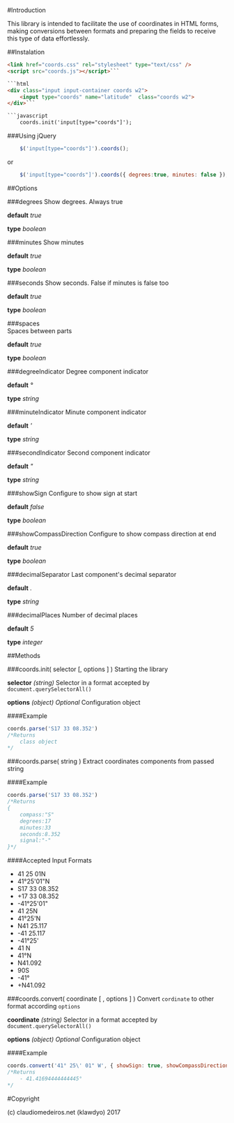 #Introduction

This library is intended to facilitate the use of coordinates in HTML forms, making conversions between formats and preparing the fields to receive this type of data effortlessly.

##Instalation

```html
<link href="coords.css" rel="stylesheet" type="text/css" />
<script src="coords.js"></script>```

```html
<div class="input input-container coords w2">
    <input type="coords" name="latitude"  class="coords w2">
</div>```

```javascript
    coords.init('input[type="coords"]');
```

###Using jQuery

```javascript
    $('input[type="coords"]').coords();
```

or

```javascript
    $('input[type="coords"]').coords({ degrees:true, minutes: false });
```

##Options

###degrees
Show degrees. Always true

**default** *true*

**type** *boolean*

###minutes
Show minutes

**default** *true*

**type** *boolean*

###seconds
Show seconds. False if minutes is false too

**default** *true*

**type** *boolean*


###spaces   
Spaces between parts

**default** *true*

**type** *boolean*

###degreeIndicator
Degree component indicator

**default** *°*

**type** *string*

###minuteIndicator
Minute component indicator

**default** *'*

**type** *string*

###secondIndicator
Second component indicator

**default** *"*

**type** *string*

###showSign
Configure to show sign at start

**default** *false*

**type** *boolean*

###showCompassDirection
Configure to show compass direction at end

**default** *true*

**type** *boolean*

###decimalSeparator
Last component's decimal separator

**default** *.*

**type** *string*

###decimalPlaces
Number of decimal places

**default** *5*

**type** *integer*

##Methods

###coords.init( selector [, options ] )
Starting the library

**selector** *(string)*
Selector in a format accepted by `document.querySelectorAll()`

**options** *(object) Optional*
Configuration object

####Example

```javascript
coords.parse('S17 33 08.352')
/*Returns
    class object
*/
```

###coords.parse( string )
Extract coordinates components from passed string

####Example

```javascript
coords.parse('S17 33 08.352')
/*Returns
{
    compass:"S"
    degrees:17
    minutes:33
    seconds:8.352
    signal:"-"
}*/
```

####Accepted Input Formats

- 41 25 01N
- 41°25'01"N
- S17 33 08.352
- +17 33 08.352
- -41°25'01"
- 41 25N
- 41°25'N
- N41 25.117
- -41 25.117
- -41°25'
- 41 N
- 41°N 
- N41.092
- 90S
- -41°
- +N41.092

###coords.convert( coordinate [ , options ] )
Convert `cordinate` to other format according `options`

**coordinate** *(string)*
Selector in a format accepted by `document.querySelectorAll()`

**options** *(object) Optional*
Configuration object

####Example

```javascript
coords.convert('41° 25\' 01" W', { showSign: true, showCompassDirection:false, minutes:false } )
/*Returns
    - 41.41694444444445°
*/
```



#Copyright

(c) claudiomedeiros.net (klawdyo) 2017
